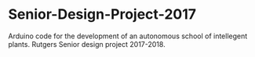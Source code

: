 # Senior-Design-Project-2017

Arduino code for the development of an autonomous school of intellegent plants. Rutgers Senior design project 2017-2018. 
